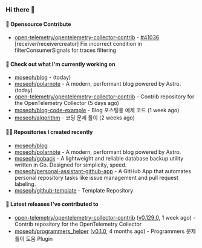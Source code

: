 ### Hi there 👋

#### 🎉 Opensource Contribute

- [open-telemetry/opentelemetry-collector-contrib](https://github.com/open-telemetry/opentelemetry-collector-contrib) - [#41036](https://github.com/open-telemetry/opentelemetry-collector-contrib/pull/41036) [receiver/receivercreator] Fix incorrect condition in filterConsumerSignals for traces filtering

#### 👷 Check out what I'm currently working on

- [moseoh/blog](https://github.com/moseoh/blog) -  (today)
- [moseoh/polarnote](https://github.com/moseoh/polarnote) - A modern, performant blog powered by Astro. (today)
- [open-telemetry/opentelemetry-collector-contrib](https://github.com/open-telemetry/opentelemetry-collector-contrib) - Contrib repository for the OpenTelemetry Collector (5 days ago)
- [moseoh/blog-code-example](https://github.com/moseoh/blog-code-example) - Blog 포스팅용 예제 코드 (1 week ago)
- [moseoh/algorithm](https://github.com/moseoh/algorithm) - 코딩 문제 풀이 (2 weeks ago)

#### 👨‍💻 Repositories I created recently

- [moseoh/blog](https://github.com/moseoh/blog)
- [moseoh/polarnote](https://github.com/moseoh/polarnote) - A modern, performant blog powered by Astro.
- [moseoh/goback](https://github.com/moseoh/goback) - A lightweight and reliable database backup utility written in Go. Designed for simplicity, speed.
- [moseoh/personal-assistant-github-app](https://github.com/moseoh/personal-assistant-github-app) - A GitHub App that automates personal repository tasks like issue management and pull request labeling.
- [moseoh/github-template](https://github.com/moseoh/github-template) - Template Repository

#### 🚀 Latest releases I've contributed to

- [open-telemetry/opentelemetry-collector-contrib](https://github.com/open-telemetry/opentelemetry-collector-contrib) ([v0.129.0](https://github.com/open-telemetry/opentelemetry-collector-contrib/releases/tag/v0.129.0), 1 week ago) - Contrib repository for the OpenTelemetry Collector
- [moseoh/programmers_helper](https://github.com/moseoh/programmers_helper) ([v0.1.0](https://github.com/moseoh/programmers_helper/releases/tag/v0.1.0), 4 months ago) - Programmers 문제풀이 도움 Plugin
